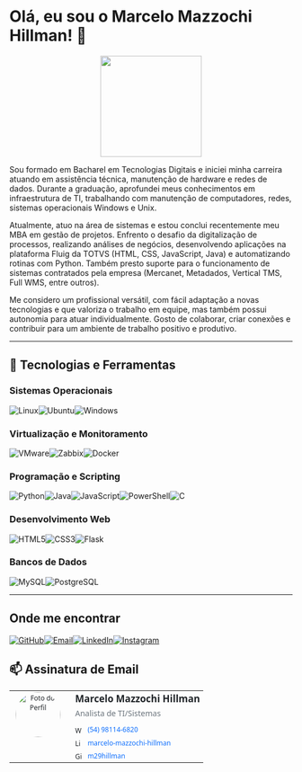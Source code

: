 # Olá, eu sou o Marcelo Mazzochi Hillman! 👋

<p align="center">
  <a href="https://github.com/m29hillman">
    <img height="180em" src="https://github-readme-stats.vercel.app/api?username=m29hillman&show_icons=true&theme=dracula&include_all_commits=true&count_private=true"/>
  </a>
</p>

Sou formado em Bacharel em Tecnologias Digitais e iniciei minha carreira atuando em assistência técnica, manutenção de hardware e redes de dados. Durante a graduação, aprofundei meus conhecimentos em infraestrutura de TI, trabalhando com manutenção de computadores, redes, sistemas operacionais Windows e Unix.

Atualmente, atuo na área de sistemas e estou conclui recentemente meu MBA em gestão de projetos. Enfrento o desafio da digitalização de processos, realizando análises de negócios, desenvolvendo aplicações na plataforma Fluig da TOTVS (HTML, CSS, JavaScript, Java) e automatizando rotinas com Python. Também presto suporte para o funcionamento de sistemas contratados pela empresa (Mercanet, Metadados, Vertical TMS, Full WMS, entre outros).

Me considero um profissional versátil, com fácil adaptação a novas tecnologias e que valoriza o trabalho em equipe, mas também possui autonomia para atuar individualmente. Gosto de colaborar, criar conexões e contribuir para um ambiente de trabalho positivo e produtivo.

---

## 🚀 Tecnologias e Ferramentas

### **Sistemas Operacionais**

![Linux](https://img.shields.io/badge/Linux-000?style=for-the-badge&logo=linux&logoColor=FCC624)![Ubuntu](https://img.shields.io/badge/Ubuntu-35495E?style=for-the-badge&logo=ubuntu&logoColor=2CA5E0)![Windows](https://img.shields.io/badge/Windows-000?style=for-the-badge&logo=windows&logoColor=2CA5E0)

### **Virtualização e Monitoramento**

![VMware](https://img.shields.io/badge/VMware-6B7AB8?style=for-the-badge&logo=vmware&logoColor=white)![Zabbix](https://img.shields.io/badge/Zabbix-D40000?style=for-the-badge&logo=zabbix&logoColor=white)![Docker](https://img.shields.io/badge/Docker-2496ED?style=for-the-badge&logo=docker&logoColor=white)

### **Programação e Scripting**

![Python](https://img.shields.io/badge/python-3670A0?style=for-the-badge&logo=python&logoColor=ffdd54)![Java](https://img.shields.io/badge/java-%23ED8B00.svg?style=for-the-badge&logo=openjdk&logoColor=white)![JavaScript](https://img.shields.io/badge/JavaScript-F7DF1E?style=for-the-badge&logo=javascript&logoColor=black)![PowerShell](https://img.shields.io/badge/PowerShell-5391FE?style=for-the-badge&logo=powershell&logoColor=white)![C](https://img.shields.io/badge/C-00599C?style=for-the-badge&logo=c&logoColor=white)

### **Desenvolvimento Web**

![HTML5](https://img.shields.io/badge/HTML5-E34F26?style=for-the-badge&logo=html5&logoColor=white)![CSS3](https://img.shields.io/badge/CSS3-1572B6?style=for-the-badge&logo=css3&logoColor=white)![Flask](https://img.shields.io/badge/flask-%23000.svg?style=for-the-badge&logo=flask&logoColor=white)

### **Bancos de Dados**

![MySQL](https://img.shields.io/badge/MySQL-00000F?style=for-the-badge&logo=mysql&logoColor=white)![PostgreSQL](https://img.shields.io/badge/PostgreSQL-000?style=for-the-badge&logo=postgresql)

---
## **Onde me encontrar**

[![GitHub](https://img.shields.io/badge/GitHub-100000?style=for-the-badge&logo=github&logoColor=white)](https://github.com/m29hillman)[![Email](https://img.shields.io/badge/Gmail-333333?style=for-the-badge&logo=gmail&logoColor=red)](mailto:m29hillman@gmail.com)[![LinkedIn](https://img.shields.io/badge/LinkedIn-0A66C2?style=for-the-badge&logo=linkedin&logoColor=white)](https://www.linkedin.com/in/marcelo-mazzochi-hillman-446534b6/)[![Instagram](https://img.shields.io/badge/Instagram-E4405F?style=for-the-badge&logo=instagram&logoColor=white)](https://www.instagram.com/omarcelohillman/)

## 📫 Assinatura de Email

<table style="width: 100%; max-width: 480px; font-family: 'Segoe UI', Tahoma, Geneva, Verdana, sans-serif; font-size: 12px; color: #212529;">
    <tr>
        <td style="width: 90px; text-align: center; vertical-align: top;">
            <img src="https://i.imgur.com/xlG1p7P.jpeg" alt="Foto do Perfil" style="width: 80px; height: 80px; border-radius: 50%;">
        </td>
        <td style="padding-left: 15px; vertical-align: top;">
            <p style="margin: 0 0 5px 0; font-size: 17px; font-weight: 600;">Marcelo Mazzochi Hillman</p>
            <p style="margin: 0 0 10px 0; font-size: 14px; color: #6c757d;">Analista de TI/Sistemas</p>
            <p style="margin: 0 0 5px 0;"><img src="https://cdn-icons-png.flaticon.com/512/3735/3735233.png" alt="Whatsapp/Telephone" style="width: 14px; height: 14px; vertical-align: middle;"> <a href="https://wa.me/5554981146820" style="text-decoration: none; color: #0d6efd; vertical-align: middle; margin-left: 5px;">(54) 98114-6820</a></p>
            <p style="margin: 0 0 5px 0;"><img src="https://cdn-icons-png.flaticon.com/512/145/145807.png" alt="LinkedIn" style="width: 14px; height: 14px; vertical-align: middle;"> <a href="https://www.linkedin.com/in/marcelo-mazzochi-hillman-446534b6" style="text-decoration: none; color: #0d6efd; vertical-align: middle; margin-left: 5px;">marcelo-mazzochi-hillman</a></p>
            <p style="margin: 0;"><img src="https://cdn-icons-png.flaticon.com/512/733/733553.png" alt="GitHub" style="width: 14px; height: 14px; vertical-align: middle;"> <a href="https://github.com/m29hillman" style="text-decoration: none; color: #0d6efd; vertical-align: middle; margin-left: 5px;">m29hillman</a></p>
        </td>
    </tr>
</table>
